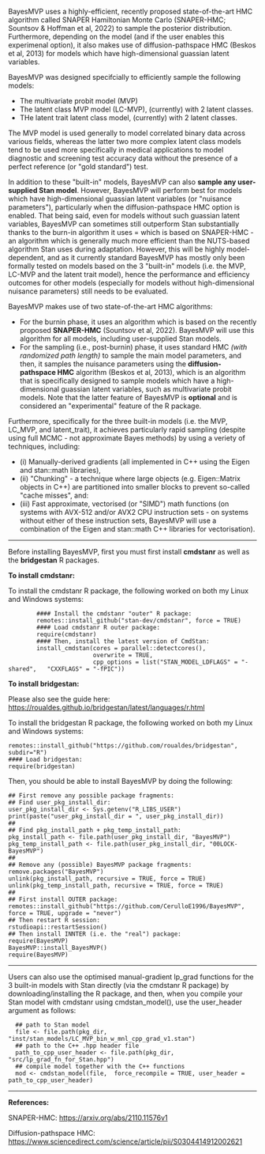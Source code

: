 BayesMVP uses a highly-efficient, recently proposed state-of-the-art HMC algorithm called SNAPER Hamiltonian Monte Carlo (SNAPER-HMC; Sountsov & Hoffman et al, 2022) to sample the posterior distribution. 
Furthermore, depending on the model (and if the user enables this experimenal option), it also makes use of diffusion-pathspace HMC (Beskos et al, 2013) for models which have high-dimensional guassian latent variables. 

BayesMVP was designed specifcially to efficiently sample the following models:
- The multivariate probit model (MVP)
- The latent class MVP model (LC-MVP), (currently) with 2 latent classes. 
- THe latent trait latent class model, (currently) with 2 latent classes.

The MVP model is used generally to model correlated binary data across various fields, whereas the latter two more complex latent class models tend to be used more specifically in medical
applications to model diagnostic and screening test accuracy data without the presence of a perfect reference (or "gold standard") test. 

In addition to these "built-in" models, BayesMVP can also **sample any user-supplied Stan model**. However, BayesMVP will perform best for models which 
have high-dimensional guassian latent variables (or "nuisance parameters"), particularly when the diffusion-pathspace
HMC option is enabled. That being said, even for models without such guassian latent variables, BayesMVP can sometimes 
still outperform Stan substantially thanks to the burn-in algorithm it uses = which is based on SNAPER-HMC - an algorithm 
which is generally much more efficient than the NUTS-based algorithm Stan uses during adaptation. However, this will be highly
model-dependent, and as it currently standard BayesMVP has mostly only been formally tested on models based on the 3 "built-in" 
models (i.e. the MVP, LC-MVP and the latent trait model), hence the performance and efficiency outcomes for other models 
(especially for models without high-dimensional nuisance parameters) still needs to be evaluated. 

BayesMVP makes use of two state-of-the-art HMC algorithms:

- For the burnin phase, it uses an algorithm which is based on the recently proposed **SNAPER-HMC** (Sountsov et al, 2022). BayesMVP will use this algorithm for all models, including user-supplied Stan models. 
- For the sampling (i.e., post-burnin) phase, it uses standard HMC _(with randomized path length)_ to sample the main model parameters, and then, it samples the nuisance parameters using the **diffusion-pathspace HMC** algorithm (Beskos et al, 2013), which is an algorithm that is specifically designed to sample models which have a high-dimensional guassian latent variables, such as multivariate probit models. Note that the latter feature of BayesMVP is **optional** and is considered an "experimental" feature of the R package. 

Furthermore, specifically for the three built-in models (i.e. the MVP, LC_MVP, and latent_trait), 
it achieves particularly rapid sampling (despite using full MCMC - not approximate Bayes methods) by using a veriety of techniques, including:
- (i) Manually-derived gradients (all implemented in C++ using the Eigen and stan::math libraries),
- (ii) "Chunking" - a technique where large objects (e.g. Eigen::Matrix objects in C++) are partitioned into smaller blocks to prevent so-called "cache misses", and:
- (iii) Fast approximate, vectorised (or "SIMD") math functions (on systems with AVX-512 and/or AVX2 CPU instruction sets - on systems without either of these instruction sets, BayesMVP will use a combination of the Eigen and stan::math C++ libraries for vectorisation).  

--------------------------------------------------------------------------------------------------------------------------------------
Before installing BayesMVP, first you must first install **cmdstanr** as well as the **bridgestan** R packages. 

**To install cmdstanr:**

To install the cmdstanr R package, the following worked on both my Linux and Windows systems:

```
        #### Install the cmdstanr "outer" R package:
        remotes::install_github("stan-dev/cmdstanr", force = TRUE)
        #### Load cmdstanr R outer package:
        require(cmdstanr) 
        #### Then, install the latest version of CmdStan:
        install_cmdstan(cores = parallel::detectcores(),
                        overwrite = TRUE,
                        cpp_options = list("STAN_MODEL_LDFLAGS" = "-shared",   "CXXFLAGS" = "-fPIC"))
```
               
   

**To install bridgestan:**

Please also see the guide here: https://roualdes.github.io/bridgestan/latest/languages/r.html

To install the bridgestan R package, the following worked on both my Linux and Windows systems:

```
remotes::install_github("https://github.com/roualdes/bridgestan", subdir="R")
#### Load bridgestan:
require(bridgestan)
```


Then, you should be able to install BayesMVP by doing the following:

```
## First remove any possible package fragments:
## Find user_pkg_install_dir:
user_pkg_install_dir <- Sys.getenv("R_LIBS_USER")
print(paste("user_pkg_install_dir = ", user_pkg_install_dir))
##
## Find pkg_install_path + pkg_temp_install_path:
pkg_install_path <- file.path(user_pkg_install_dir, "BayesMVP")
pkg_temp_install_path <- file.path(user_pkg_install_dir, "00LOCK-BayesMVP")
##
## Remove any (possible) BayesMVP package fragments:
remove.packages("BayesMVP")
unlink(pkg_install_path, recursive = TRUE, force = TRUE)
unlink(pkg_temp_install_path, recursive = TRUE, force = TRUE)
##
## First install OUTER package:
remotes::install_github("https://github.com/CerulloE1996/BayesMVP", force = TRUE, upgrade = "never")
## Then restart R session:
rstudioapi::restartSession()
## Then install INNTER (i.e. the "real") package:
require(BayesMVP)
BayesMVP::install_BayesMVP()
require(BayesMVP)
```


--------------------------------------------------------------------------------------------------------------------------------------


Users can also use the optimised manual-gradient lp_grad functions for the 3 built-in models with Stan directly 
(via the cmdstanr R package) by downloading/installing the R package, and  then, when you compile your Stan model 
with cmdstanr using cmdstan_model(), use the user_header argument as follows: 

      ## path to Stan model
      file <- file.path(pkg_dir, "inst/stan_models/LC_MVP_bin_w_mnl_cpp_grad_v1.stan") 
      ## path to the C++ .hpp header file
      path_to_cpp_user_header <- file.path(pkg_dir, "src/lp_grad_fn_for_Stan.hpp") 
      ## compile model together with the C++ functions
      mod <- cmdstan_model(file,  force_recompile = TRUE, user_header = path_to_cpp_user_header) 




--------------------------------------------------------------------------------------------------------------------------------------



**References:**

SNAPER-HMC:  https://arxiv.org/abs/2110.11576v1

Diffusion-pathspace HMC: https://www.sciencedirect.com/science/article/pii/S0304414912002621

